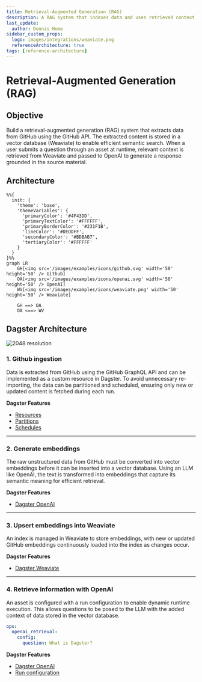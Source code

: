 ```yaml
---
title: Retrieval-Augmented Generation (RAG)
description: A RAG system that indexes data and uses retrieved context to generate responses.
last_update:
  author: Dennis Hume
sidebar_custom_props:
  logo: images/integrations/weaviate.png
  referenceArchitecture: true
tags: [reference-architecture]
---
```


# Retrieval-Augmented Generation (RAG)

## Objective

Build a retrieval-augmented generation (RAG) system that extracts data from GitHub using the GitHub API. The extracted content is stored in a vector database (Weaviate) to enable efficient semantic search. When a user submits a question through an asset at runtime, relevant context is retrieved from Weaviate and passed to OpenAI to generate a response grounded in the source material.

## Architecture

```mermaid
%%{
  init: {
    'theme': 'base',
    'themeVariables': {
      'primaryColor': '#4F43DD',
      'primaryTextColor': '#FFFFFF',
      'primaryBorderColor': '#231F1B',
      'lineColor': '#DEDDFF',
      'secondaryColor': '#BDBAB7',
      'tertiaryColor': '#FFFFFF'
    }
  }
}%%
graph LR
    GH[<img src='/images/examples/icons/github.svg' width='50' height='50' /> Github]
    OA[<img src='/images/examples/icons/openai.svg' width='50' height='50' /> OpenAI]
    WV[<img src='/images/examples/icons/weaviate.png' width='50' height='50' /> Weaviate]

    GH ==> OA
    OA <==> WV
```

## Dagster Architecture

![2048 resolution](/images/examples/reference-architectures/rag.png)

### 1. Github ingestion

Data is extracted from GitHub using the GitHub GraphQL API and can be implemented as a custom resource in Dagster. To avoid unnecessary re-importing, the data can be partitioned and scheduled, ensuring only new or updated content is fetched during each run.

**Dagster Features**

- [Resources](/guides/build/external-resources)
- [Partitions](/guides/build/partitions-and-backfills)
- [Schedules](/guides/automate/schedules)

---

### 2. Generate embeddings

The raw unstructured data from GitHub must be converted into vector embeddings before it can be inserted into a vector database. Using an LLM like OpenAI, the text is transformed into embeddings that capture its semantic meaning for efficient retrieval.

**Dagster Features**

- [Dagster OpenAI](/integrations/libraries/openai)

---

### 3. Upsert embeddings into Weaviate

An index is managed in Weaviate to store embeddings, with new or updated GitHub embeddings continuously loaded into the index as changes occur.

**Dagster Features**

- [Dagster Weaviate](/integrations/libraries/weaviate)

---

### 4. Retrieve information with OpenAI

An asset is configured with a run configuration to enable dynamic runtime execution. This allows questions to be posed to the LLM with the added context of data stored in the vector database.

```yaml
ops:
  openai_retrieval:
    config:
      question: What is Dagster?
```

**Dagster Features**

- [Dagster OpenAI](/integrations/libraries/openai)
- [Run configuration](/guides/operate/configuration/run-configuration)
